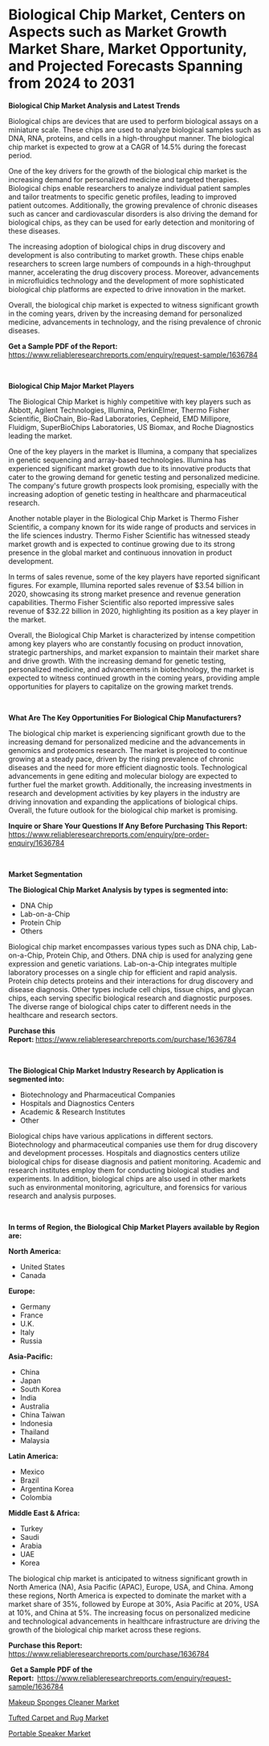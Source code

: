 <p><h1>Biological Chip Market, Centers on Aspects such as Market Growth Market Share, Market Opportunity, and Projected Forecasts Spanning from 2024 to 2031</h1></p><p><strong>Biological Chip Market Analysis and Latest Trends</strong></p>
<p><p>Biological chips are devices that are used to perform biological assays on a miniature scale. These chips are used to analyze biological samples such as DNA, RNA, proteins, and cells in a high-throughput manner. The biological chip market is expected to grow at a CAGR of 14.5% during the forecast period.</p><p>One of the key drivers for the growth of the biological chip market is the increasing demand for personalized medicine and targeted therapies. Biological chips enable researchers to analyze individual patient samples and tailor treatments to specific genetic profiles, leading to improved patient outcomes. Additionally, the growing prevalence of chronic diseases such as cancer and cardiovascular disorders is also driving the demand for biological chips, as they can be used for early detection and monitoring of these diseases.</p><p>The increasing adoption of biological chips in drug discovery and development is also contributing to market growth. These chips enable researchers to screen large numbers of compounds in a high-throughput manner, accelerating the drug discovery process. Moreover, advancements in microfluidics technology and the development of more sophisticated biological chip platforms are expected to drive innovation in the market.</p><p>Overall, the biological chip market is expected to witness significant growth in the coming years, driven by the increasing demand for personalized medicine, advancements in technology, and the rising prevalence of chronic diseases.</p></p>
<p><strong>Get a Sample PDF of the Report:&nbsp;</strong> <a href="https://www.reliableresearchreports.com/enquiry/request-sample/1636784">https://www.reliableresearchreports.com/enquiry/request-sample/1636784</a></p>
<p>&nbsp;</p>
<p><strong>Biological Chip Major Market Players</strong></p>
<p><p>The Biological Chip Market is highly competitive with key players such as Abbott, Agilent Technologies, Illumina, PerkinElmer, Thermo Fisher Scientific, BioChain, Bio-Rad Laboratories, Cepheid, EMD Millipore, Fluidigm, SuperBioChips Laboratories, US Biomax, and Roche Diagnostics leading the market.</p><p>One of the key players in the market is Illumina, a company that specializes in genetic sequencing and array-based technologies. Illumina has experienced significant market growth due to its innovative products that cater to the growing demand for genetic testing and personalized medicine. The company's future growth prospects look promising, especially with the increasing adoption of genetic testing in healthcare and pharmaceutical research.</p><p>Another notable player in the Biological Chip Market is Thermo Fisher Scientific, a company known for its wide range of products and services in the life sciences industry. Thermo Fisher Scientific has witnessed steady market growth and is expected to continue growing due to its strong presence in the global market and continuous innovation in product development.</p><p>In terms of sales revenue, some of the key players have reported significant figures. For example, Illumina reported sales revenue of $3.54 billion in 2020, showcasing its strong market presence and revenue generation capabilities. Thermo Fisher Scientific also reported impressive sales revenue of $32.22 billion in 2020, highlighting its position as a key player in the market.</p><p>Overall, the Biological Chip Market is characterized by intense competition among key players who are constantly focusing on product innovation, strategic partnerships, and market expansion to maintain their market share and drive growth. With the increasing demand for genetic testing, personalized medicine, and advancements in biotechnology, the market is expected to witness continued growth in the coming years, providing ample opportunities for players to capitalize on the growing market trends.</p></p>
<p>&nbsp;</p>
<p><strong>What Are The Key Opportunities For Biological Chip Manufacturers?</strong></p>
<p><p>The biological chip market is experiencing significant growth due to the increasing demand for personalized medicine and the advancements in genomics and proteomics research. The market is projected to continue growing at a steady pace, driven by the rising prevalence of chronic diseases and the need for more efficient diagnostic tools. Technological advancements in gene editing and molecular biology are expected to further fuel the market growth. Additionally, the increasing investments in research and development activities by key players in the industry are driving innovation and expanding the applications of biological chips. Overall, the future outlook for the biological chip market is promising.</p></p>
<p><strong>Inquire or Share Your Questions If Any Before Purchasing This Report:</strong> <a href="https://www.reliableresearchreports.com/enquiry/pre-order-enquiry/1636784">https://www.reliableresearchreports.com/enquiry/pre-order-enquiry/1636784</a></p>
<p>&nbsp;</p>
<p><strong>Market Segmentation</strong></p>
<p><strong>The Biological Chip Market Analysis by types is segmented into:</strong></p>
<p><ul><li>DNA Chip</li><li>Lab-on-a-Chip</li><li>Protein Chip</li><li>Others</li></ul></p>
<p><p>Biological chip market encompasses various types such as DNA chip, Lab-on-a-Chip, Protein Chip, and Others. DNA chip is used for analyzing gene expression and genetic variations. Lab-on-a-Chip integrates multiple laboratory processes on a single chip for efficient and rapid analysis. Protein chip detects proteins and their interactions for drug discovery and disease diagnosis. Other types include cell chips, tissue chips, and glycan chips, each serving specific biological research and diagnostic purposes. The diverse range of biological chips cater to different needs in the healthcare and research sectors.</p></p>
<p><strong>Purchase this Report:&nbsp;</strong><a href="https://www.reliableresearchreports.com/purchase/1636784">https://www.reliableresearchreports.com/purchase/1636784</a></p>
<p>&nbsp;</p>
<p><strong>The Biological Chip Market Industry Research by Application is segmented into:</strong></p>
<p><ul><li>Biotechnology and Pharmaceutical Companies</li><li>Hospitals and Diagnostics Centers</li><li>Academic & Research Institutes</li><li>Other</li></ul></p>
<p><p>Biological chips have various applications in different sectors. Biotechnology and pharmaceutical companies use them for drug discovery and development processes. Hospitals and diagnostics centers utilize biological chips for disease diagnosis and patient monitoring. Academic and research institutes employ them for conducting biological studies and experiments. In addition, biological chips are also used in other markets such as environmental monitoring, agriculture, and forensics for various research and analysis purposes.</p></p>
<p>&nbsp;</p>
<p><strong>In terms of Region, the Biological Chip Market Players available by Region are:</strong></p>
<p>
    <p> <strong> North America: </strong>
        <ul>
            <li>United States</li>
            <li>Canada</li>
        </ul>
        </p> 
    <p> <strong> Europe: </strong>
        <ul>
            <li>Germany</li>
            <li>France</li>
            <li>U.K.</li>
            <li>Italy</li>
            <li>Russia</li>
        </ul>
        </p> 
    <p> <strong> Asia-Pacific: </strong>
        <ul>
            <li>China</li>
            <li>Japan</li>
            <li>South Korea</li>
            <li>India</li>
            <li>Australia</li>
            <li>China Taiwan</li>
            <li>Indonesia</li>
            <li>Thailand</li>
            <li>Malaysia</li>
        </ul>
        </p> 
    <p> <strong> Latin America: </strong>
        <ul>
            <li>Mexico</li>
            <li>Brazil</li>
            <li>Argentina Korea</li>
            <li>Colombia</li>
        </ul>
        </p> 
    <p> <strong> Middle East & Africa: </strong>
        <ul>
            <li>Turkey</li>
            <li>Saudi</li>
            <li>Arabia</li>
            <li>UAE</li>
            <li>Korea</li>
        </ul>
    </p>
    </p>
<p><p>The biological chip market is anticipated to witness significant growth in North America (NA), Asia Pacific (APAC), Europe, USA, and China. Among these regions, North America is expected to dominate the market with a market share of 35%, followed by Europe at 30%, Asia Pacific at 20%, USA at 10%, and China at 5%. The increasing focus on personalized medicine and technological advancements in healthcare infrastructure are driving the growth of the biological chip market across these regions.</p></p>
<p><strong>Purchase this Report: </strong><a href="https://www.reliableresearchreports.com/purchase/1636784">https://www.reliableresearchreports.com/purchase/1636784</a></p>
<p>&nbsp;<strong>Get a Sample PDF of the Report:&nbsp;&nbsp;</strong><a href="https://www.reliableresearchreports.com/enquiry/request-sample/1636784">https://www.reliableresearchreports.com/enquiry/request-sample/1636784</a></p>
<p><strong></strong></p>
<p><p><a href="https://view.publitas.com/reportprime-1/makeup-sponges-cleaner-market-size-global-industry-overview-market-segmentation-and-forecast-2023-to-2030/">Makeup Sponges Cleaner Market</a></p><p><a href="https://view.publitas.com/reportprime-1/tufted-carpet-and-rug-market-analysis-examines-its-scope-on-growth-opportunities-and-forecasted-trends-spanning-from-2023-to-2030/">Tufted Carpet and Rug Market</a></p><p><a href="https://view.publitas.com/reportprime-1/portable-speaker-market-size-and-examines-its-market-scope-with-a-primary-focus-on-growth-opportunities-and-forecasted-trends-spanning-from-2023-to-2030/">Portable Speaker Market</a></p></p>